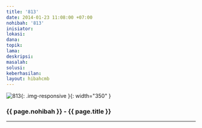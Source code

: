 ```yaml
---
title: '813'
date: 2014-01-23 11:08:00 +07:00
nohibah: '813'
inisiator:
lokasi:
dana:
topik:
lama:
deskripsi:
masalah:
solusi:
keberhasilan:
layout: hibahcmb
---
```


![813](/static/img/hibahcmb/813.png){: .img-responsive }{: width="350" }

### {{ page.nohibah }} - {{ page.title }}

---

